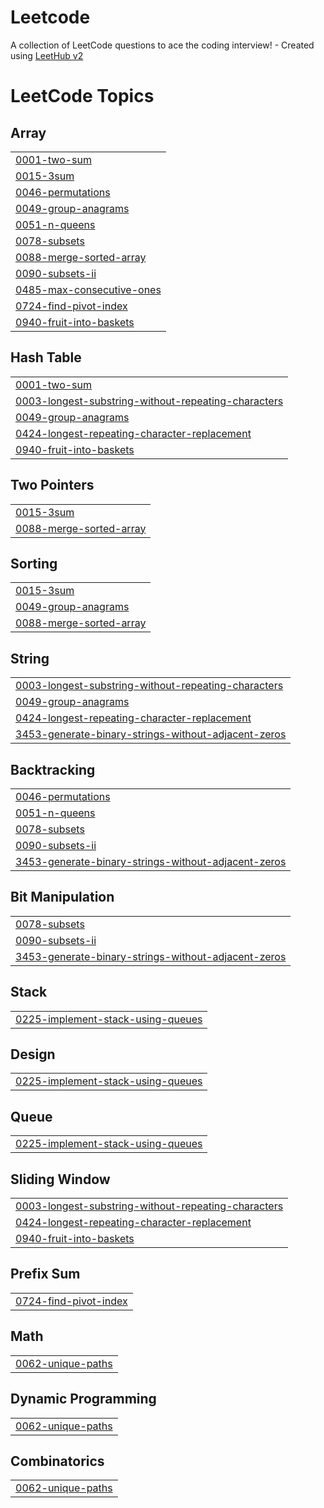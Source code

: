 # Leetcode
A collection of LeetCode questions to ace the coding interview! - Created using [LeetHub v2](https://github.com/arunbhardwaj/LeetHub-2.0)

<!---LeetCode Topics Start-->
# LeetCode Topics
## Array
|  |
| ------- |
| [0001-two-sum](https://github.com/Singhal-0507/Leetcode/tree/master/0001-two-sum) |
| [0015-3sum](https://github.com/Singhal-0507/Leetcode/tree/master/0015-3sum) |
| [0046-permutations](https://github.com/Singhal-0507/Leetcode/tree/master/0046-permutations) |
| [0049-group-anagrams](https://github.com/Singhal-0507/Leetcode/tree/master/0049-group-anagrams) |
| [0051-n-queens](https://github.com/Singhal-0507/Leetcode/tree/master/0051-n-queens) |
| [0078-subsets](https://github.com/Singhal-0507/Leetcode/tree/master/0078-subsets) |
| [0088-merge-sorted-array](https://github.com/Singhal-0507/Leetcode/tree/master/0088-merge-sorted-array) |
| [0090-subsets-ii](https://github.com/Singhal-0507/Leetcode/tree/master/0090-subsets-ii) |
| [0485-max-consecutive-ones](https://github.com/Singhal-0507/Leetcode/tree/master/0485-max-consecutive-ones) |
| [0724-find-pivot-index](https://github.com/Singhal-0507/Leetcode/tree/master/0724-find-pivot-index) |
| [0940-fruit-into-baskets](https://github.com/Singhal-0507/Leetcode/tree/master/0940-fruit-into-baskets) |
## Hash Table
|  |
| ------- |
| [0001-two-sum](https://github.com/Singhal-0507/Leetcode/tree/master/0001-two-sum) |
| [0003-longest-substring-without-repeating-characters](https://github.com/Singhal-0507/Leetcode/tree/master/0003-longest-substring-without-repeating-characters) |
| [0049-group-anagrams](https://github.com/Singhal-0507/Leetcode/tree/master/0049-group-anagrams) |
| [0424-longest-repeating-character-replacement](https://github.com/Singhal-0507/Leetcode/tree/master/0424-longest-repeating-character-replacement) |
| [0940-fruit-into-baskets](https://github.com/Singhal-0507/Leetcode/tree/master/0940-fruit-into-baskets) |
## Two Pointers
|  |
| ------- |
| [0015-3sum](https://github.com/Singhal-0507/Leetcode/tree/master/0015-3sum) |
| [0088-merge-sorted-array](https://github.com/Singhal-0507/Leetcode/tree/master/0088-merge-sorted-array) |
## Sorting
|  |
| ------- |
| [0015-3sum](https://github.com/Singhal-0507/Leetcode/tree/master/0015-3sum) |
| [0049-group-anagrams](https://github.com/Singhal-0507/Leetcode/tree/master/0049-group-anagrams) |
| [0088-merge-sorted-array](https://github.com/Singhal-0507/Leetcode/tree/master/0088-merge-sorted-array) |
## String
|  |
| ------- |
| [0003-longest-substring-without-repeating-characters](https://github.com/Singhal-0507/Leetcode/tree/master/0003-longest-substring-without-repeating-characters) |
| [0049-group-anagrams](https://github.com/Singhal-0507/Leetcode/tree/master/0049-group-anagrams) |
| [0424-longest-repeating-character-replacement](https://github.com/Singhal-0507/Leetcode/tree/master/0424-longest-repeating-character-replacement) |
| [3453-generate-binary-strings-without-adjacent-zeros](https://github.com/Singhal-0507/Leetcode/tree/master/3453-generate-binary-strings-without-adjacent-zeros) |
## Backtracking
|  |
| ------- |
| [0046-permutations](https://github.com/Singhal-0507/Leetcode/tree/master/0046-permutations) |
| [0051-n-queens](https://github.com/Singhal-0507/Leetcode/tree/master/0051-n-queens) |
| [0078-subsets](https://github.com/Singhal-0507/Leetcode/tree/master/0078-subsets) |
| [0090-subsets-ii](https://github.com/Singhal-0507/Leetcode/tree/master/0090-subsets-ii) |
| [3453-generate-binary-strings-without-adjacent-zeros](https://github.com/Singhal-0507/Leetcode/tree/master/3453-generate-binary-strings-without-adjacent-zeros) |
## Bit Manipulation
|  |
| ------- |
| [0078-subsets](https://github.com/Singhal-0507/Leetcode/tree/master/0078-subsets) |
| [0090-subsets-ii](https://github.com/Singhal-0507/Leetcode/tree/master/0090-subsets-ii) |
| [3453-generate-binary-strings-without-adjacent-zeros](https://github.com/Singhal-0507/Leetcode/tree/master/3453-generate-binary-strings-without-adjacent-zeros) |
## Stack
|  |
| ------- |
| [0225-implement-stack-using-queues](https://github.com/Singhal-0507/Leetcode/tree/master/0225-implement-stack-using-queues) |
## Design
|  |
| ------- |
| [0225-implement-stack-using-queues](https://github.com/Singhal-0507/Leetcode/tree/master/0225-implement-stack-using-queues) |
## Queue
|  |
| ------- |
| [0225-implement-stack-using-queues](https://github.com/Singhal-0507/Leetcode/tree/master/0225-implement-stack-using-queues) |
## Sliding Window
|  |
| ------- |
| [0003-longest-substring-without-repeating-characters](https://github.com/Singhal-0507/Leetcode/tree/master/0003-longest-substring-without-repeating-characters) |
| [0424-longest-repeating-character-replacement](https://github.com/Singhal-0507/Leetcode/tree/master/0424-longest-repeating-character-replacement) |
| [0940-fruit-into-baskets](https://github.com/Singhal-0507/Leetcode/tree/master/0940-fruit-into-baskets) |
## Prefix Sum
|  |
| ------- |
| [0724-find-pivot-index](https://github.com/Singhal-0507/Leetcode/tree/master/0724-find-pivot-index) |
## Math
|  |
| ------- |
| [0062-unique-paths](https://github.com/Singhal-0507/Leetcode/tree/master/0062-unique-paths) |
## Dynamic Programming
|  |
| ------- |
| [0062-unique-paths](https://github.com/Singhal-0507/Leetcode/tree/master/0062-unique-paths) |
## Combinatorics
|  |
| ------- |
| [0062-unique-paths](https://github.com/Singhal-0507/Leetcode/tree/master/0062-unique-paths) |
<!---LeetCode Topics End-->